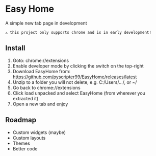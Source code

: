 # Easy Home

A simple new tab page in development

`⚠️ this project only supports chrome and is in early development!`

## Install

1. Goto: chrome://extensions
2. Enable developer mode by clicking the switch on the top-right
3. Download EasyHome from: https://github.com/pyscripter99/EasyHome/releases/latest
4. Unzip to a folder you will not delete, e.g. C:/Users/.../, or ~/
5. Go back to chrome://extensions
6. Click load unpacked and select EasyHome (from wherever you extracted it)
7. Open a new tab and enjoy

## Roadmap

-   Custom widgets (maybe)
-   Custom layouts
-   Themes
-   Better code
